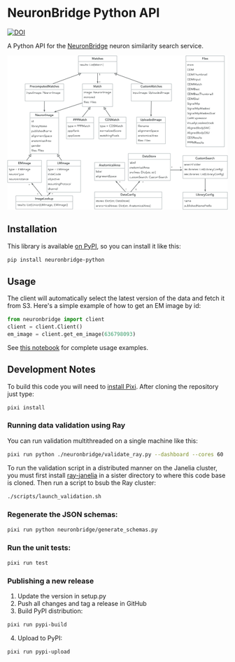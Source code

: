 # NeuronBridge Python API

[![DOI](https://zenodo.org/badge/479832149.svg)](https://zenodo.org/badge/latestdoi/479832149)

A Python API for the [NeuronBridge](https://github.com/JaneliaSciComp/neuronbridge) neuron similarity search service.

![Data Model Diagram](model_diagram.png)

## Installation

This library is available [on PyPI](https://pypi.org/project/neuronbridge-python/), so you can install it like this:

```bash
pip install neuronbridge-python
```

## Usage

The client will automatically select the latest version of the data and fetch it from S3. Here's a simple example of how to get an EM image by id:

```python
from neuronbridge import client
client = client.Client()
em_image = client.get_em_image(636798093) 
```

See [this notebook](https://github.com/JaneliaSciComp/neuronbridge-python/blob/main/notebooks/python_api_examples.ipynb) for complete usage examples.

## Development Notes

To build this code you will need to [install Pixi](https://pixi.sh/latest/installation/). After cloning the repository just type:

```bash
pixi install
```

### Running data validation using Ray

You can run validation multithreaded on a single machine like this:

```bash
pixi run python ./neuronbridge/validate_ray.py --dashboard --cores 60
```

To run the validation script in a distributed manner on the Janelia cluster, you must first install [ray-janelia](https://github.com/JaneliaSciComp/ray-janelia) in a sister directory to where this code base is cloned. Then run a script to bsub the Ray cluster:

```bash
./scripts/launch_validation.sh
```

### Regenerate the JSON schemas:

```bash
pixi run python neuronbridge/generate_schemas.py
```

### Run the unit tests:

```bash
pixi run test
```

### Publishing a new release

1) Update the version in setup.py
2) Push all changes and tag a release in GitHub
3) Build PyPI distribution:

```bash
pixi run pypi-build
```

4) Upload to PyPI:

```bash
pixi run pypi-upload
```